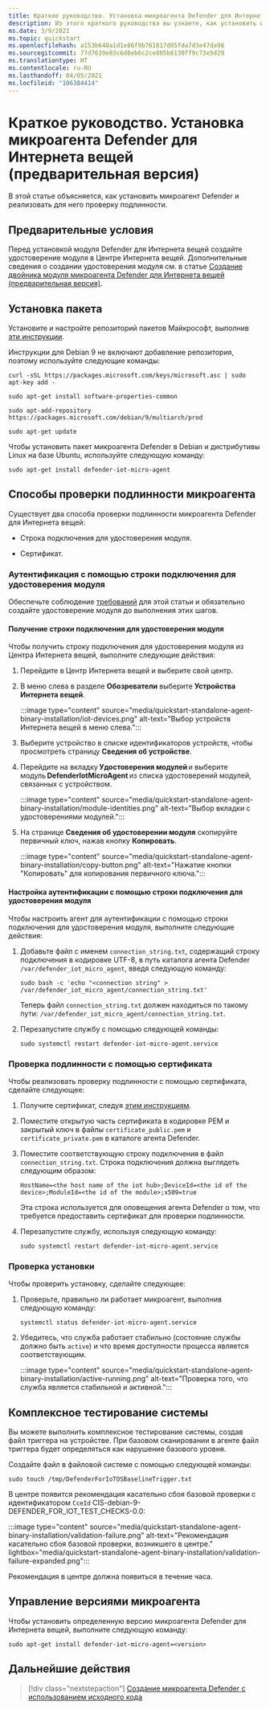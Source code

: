 ```yaml
---
title: Краткое руководство. Установка микроагента Defender для Интернета вещей (предварительная версия)
description: Из этого краткого руководства вы узнаете, как установить и проверить подлинность микроагента Defender.
ms.date: 3/9/2021
ms.topic: quickstart
ms.openlocfilehash: a153b640a1d1e86f9b761817d05fda7d3e47da98
ms.sourcegitcommit: 77d7639e83c6d8eb6c2ce805b6130ff9c73e5d29
ms.translationtype: HT
ms.contentlocale: ru-RU
ms.lasthandoff: 04/05/2021
ms.locfileid: "106384414"
---
```

# <a name="quickstart-install-defender-for-iot-micro-agent-preview"></a>Краткое руководство. Установка микроагента Defender для Интернета вещей (предварительная версия)

В этой статье объясняется, как установить микроагент Defender и реализовать для него проверку подлинности.

## <a name="prerequisites"></a>Предварительные условия

Перед установкой модуля Defender для Интернета вещей создайте удостоверение модуля в Центре Интернета вещей. Дополнительные сведения о создании удостоверения модуля см. в статье [Создание двойника модуля микроагента Defender для Интернета вещей (предварительная версия)](quickstart-create-micro-agent-module-twin.md).

## <a name="install-the-package"></a>Установка пакета

Установите и настройте репозиторий пакетов Майкрософт, выполнив [эти инструкции](/windows-server/administration/linux-package-repository-for-microsoft-software). 

Инструкции для Debian 9 не включают добавление репозитория, поэтому используйте следующие команды: 

```azurecli
curl -sSL https://packages.microsoft.com/keys/microsoft.asc | sudo apt-key add - 

sudo apt-get install software-properties-common

sudo apt-add-repository https://packages.microsoft.com/debian/9/multiarch/prod

sudo apt-get update
```

Чтобы установить пакет микроагента Defender в Debian и дистрибутивы Linux на базе Ubuntu, используйте следующую команду:

```azurecli
sudo apt-get install defender-iot-micro-agent 
```

## <a name="micro-agent-authentication-methods"></a>Способы проверки подлинности микроагента 

Существует два способа проверки подлинности микроагента Defender для Интернета вещей: 

- Строка подключения для удостоверения модуля. 

- Сертификат.

### <a name="authenticate-using-a-module-identity-connection-string"></a>Аутентификация с помощью строки подключения для удостоверения модуля

Обеспечьте соблюдение [требований](#prerequisites) для этой статьи и обязательно создайте удостоверение модуля до выполнения этих шагов. 

#### <a name="get-the-module-identity-connection-string"></a>Получение строки подключения для удостоверения модуля

Чтобы получить строку подключения для удостоверения модуля из Центра Интернета вещей, выполните следующие действия: 

1. Перейдите в Центр Интернета вещей и выберите свой центр.

1. В меню слева в разделе **Обозреватели** выберите **Устройства Интернета вещей**.

   :::image type="content" source="media/quickstart-standalone-agent-binary-installation/iot-devices.png" alt-text="Выбор устройств Интернета вещей в меню слева.":::

1. Выберите устройство в списке идентификаторов устройств, чтобы просмотреть страницу **Сведения об устройстве**.

1. Перейдите на вкладку **Удостоверения модулей** и выберите модуль **DefenderIotMicroAgent** из списка удостоверений модулей, связанных с устройством.

   :::image type="content" source="media/quickstart-standalone-agent-binary-installation/module-identities.png" alt-text="Выбор вкладки с удостоверениями модулей.":::

1. На странице **Сведения об удостоверении модуля** скопируйте первичный ключ, нажав кнопку **Копировать**.

   :::image type="content" source="media/quickstart-standalone-agent-binary-installation/copy-button.png" alt-text="Нажатие кнопки &quot;Копировать&quot; для копирования первичного ключа.":::

#### <a name="configure-authentication-using-a-module-identity-connection-string"></a>Настройка аутентификации с помощью строки подключения для удостоверения модуля

Чтобы настроить агент для аутентификации с помощью строки подключения для удостоверения модуля, выполните следующие действия:

1. Добавьте файл с именем `connection_string.txt`, содержащий строку подключения в кодировке UTF-8, в путь каталога агента Defender `/var/defender_iot_micro_agent`, введя следующую команду:

    ```azurecli
    sudo bash -c 'echo "<connection string" > /var/defender_iot_micro_agent/connection_string.txt' 
    ```

    Теперь файл `connection_string.txt` должен находиться по такому пути: `/var/defender_iot_micro_agent/connection_string.txt`.

1. Перезапустите службу с помощью следующей команды:  

    ```azurecli
    sudo systemctl restart defender-iot-micro-agent.service 
    ```

### <a name="authenticate-using-a-certificate"></a>Проверка подлинности с помощью сертификата

Чтобы реализовать проверку подлинности с помощью сертификата, сделайте следующее:

1. Получите сертификат, следуя [этим инструкциям](../iot-hub/iot-hub-security-x509-get-started.md).

1. Поместите открытую часть сертификата в кодировке PEM и закрытый ключ в файлы `certificate_public.pem` и `certificate_private.pem` в каталоге агента Defender. 

1. Поместите соответствующую строку подключения в файл `connection_string.txt`. Строка подключения должна выглядеть следующим образом: 

    `HostName=<the host name of the iot hub>;DeviceId=<the id of the device>;ModuleId=<the id of the module>;x509=true` 

    Эта строка используется для оповещения агента Defender о том, что требуется предоставить сертификат для проверки подлинности. 

1. Перезапустите службу, используя следующую команду:  

    ```azurecli
    sudo systemctl restart defender-iot-micro-agent.service
    ```

### <a name="validate-your-installation"></a>Проверка установки

Чтобы проверить установку, сделайте следующее:

1. Проверьте, правильно ли работает микроагент, выполнив следующую команду:  

    ```azurecli
    systemctl status defender-iot-micro-agent.service
    ```
1. Убедитесь, что служба работает стабильно (состояние службы должно быть `active`) и что время доступности процесса является соответствующим.

    :::image type="content" source="media/quickstart-standalone-agent-binary-installation/active-running.png" alt-text="Проверка того, что служба является стабильной и активной.":::
 
## <a name="testing-the-system-end-to-end"></a>Комплексное тестирование системы 

Вы можете выполнить комплексное тестирование системы, создав файл триггера на устройстве. При базовом сканировании в агенте файл триггера будет определяться как нарушение базового уровня. 

Создайте файл в файловой системе с помощью следующей команды:

```azurecli
sudo touch /tmp/DefenderForIoTOSBaselineTrigger.txt 
```
В центре появится рекомендация касательно сбоя базовой проверки с идентификатором `CceId` CIS-debian-9-DEFENDER_FOR_IOT_TEST_CHECKS-0.0: 

:::image type="content" source="media/quickstart-standalone-agent-binary-installation/validation-failure.png" alt-text="Рекомендация касательно сбоя базовой проверки, возникшего в центре." lightbox="media/quickstart-standalone-agent-binary-installation/validation-failure-expanded.png":::

Рекомендация в центре должна появиться в течение часа. 

## <a name="micro-agent-versioning"></a>Управление версиями микроагента 

Чтобы установить определенную версию микроагента Defender для Интернета вещей, выполните следующую команду: 

```azurecli
sudo apt-get install defender-iot-micro-agent=<version>
```

## <a name="next-steps"></a>Дальнейшие действия

> [!div class="nextstepaction"]
> [Создание микроагента Defender с использованием исходного кода](quickstart-building-the-defender-micro-agent-from-source.md)
